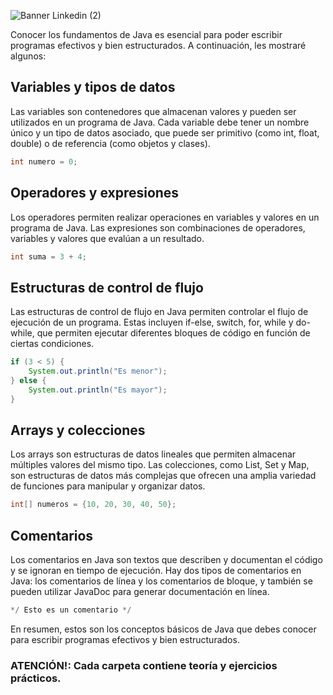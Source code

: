 ![Banner Linkedin (2)](https://user-images.githubusercontent.com/75398496/215573266-53ec87c6-2796-499b-8133-5290632a5868.png)

Conocer los fundamentos de Java es esencial para poder escribir programas efectivos y bien estructurados. A continuación, les mostraré algunos:

## Variables y tipos de datos

Las variables son contenedores que almacenan valores y pueden ser utilizados en un programa de Java. Cada variable debe tener un nombre único y un tipo de datos asociado, que puede ser primitivo (como int, float, double) o de referencia (como objetos y clases).

```java
int numero = 0;
```

## Operadores y expresiones

Los operadores permiten realizar operaciones en variables y valores en un programa de Java. Las expresiones son combinaciones de operadores, variables y valores que evalúan a un resultado.

```java
int suma = 3 + 4;
```

## Estructuras de control de flujo

Las estructuras de control de flujo en Java permiten controlar el flujo de ejecución de un programa. Estas incluyen if-else, switch, for, while y do-while, que permiten ejecutar diferentes bloques de código en función de ciertas condiciones.

```java
if (3 < 5) {
    System.out.println("Es menor");
} else {
    System.out.println("Es mayor");
}
```

## Arrays y colecciones

Los arrays son estructuras de datos lineales que permiten almacenar múltiples valores del mismo tipo. Las colecciones, como List, Set y Map, son estructuras de datos más complejas que ofrecen una amplia variedad de funciones para manipular y organizar datos.

```java
int[] numeros = {10, 20, 30, 40, 50};
```

## Comentarios

Los comentarios en Java son textos que describen y documentan el código y se ignoran en tiempo de ejecución. Hay dos tipos de comentarios en Java: los comentarios de línea y los comentarios de bloque, y también se pueden utilizar JavaDoc para generar documentación en línea.

```java
*/ Esto es un comentario */
```

En resumen, estos son los conceptos básicos de Java que debes conocer para escribir programas efectivos y bien estructurados.

### ATENCIÓN!: Cada carpeta contiene teoría y ejercicios prácticos.
